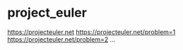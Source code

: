 # project_euler
https://projecteuler.net
https://projecteuler.net/problem=1
https://projecteuler.net/problem=2
...
